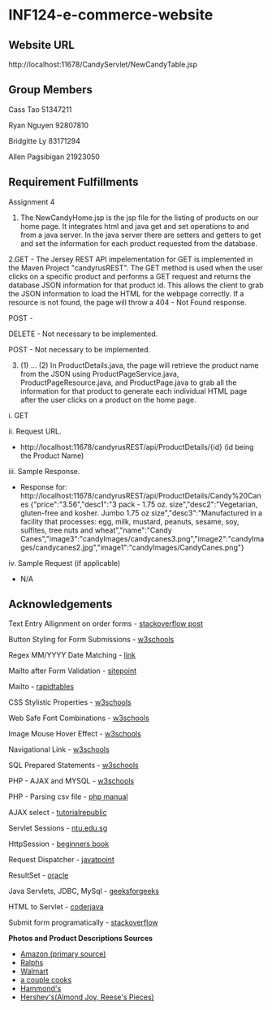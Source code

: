 # INF124-e-commerce-website

## Website URL
http://localhost:11678/CandyServlet/NewCandyTable.jsp

## Group Members

Cass Tao 51347211

Ryan Nguyen 92807810

Bridgitte Ly 83171294

Allen Pagsibigan 21923050

## Requirement Fulfillments

Assignment 4

1. The NewCandyHome.jsp is the jsp file for the listing of products on our home page. It integrates html and java get and set operations to and from a java server. In the java server there are setters and getters to get and set the information for each product requested from the database.

2.GET - The Jersey REST API impelementation for GET is implemented in the Maven Project "candyrusREST". The GET method is used when the user clicks on a specific product and performs a GET request and returns the database JSON information for that product id. This allows the client to grab the JSON information to load the HTML for the webpage correctly. If a resource is not found, the page will throw a 404 - Not Found response.

POST -

DELETE - Not necessary to be implemented.

POST - Not necessary to be implemented.

3. (1) ... (2) In ProductDetails.java, the page will retrieve the product name from the JSON using ProductPageService.java, ProductPageResource.java, and ProductPage.java to grab all the information for that product to generate each individual HTML page after the user clicks on a product on the home page. 

 i.    GET
 
 ii.   Request URL.
 - http://localhost:11678/candyrusREST/api/ProductDetails/{id} (id being the Product Name)
 
 iii.  Sample Response.
 - Response for: http://localhost:11678/candyrusREST/api/ProductDetails/Candy%20Canes
 {"price":"3.56","desc1":"3 pack - 1.75 oz. size","desc2":"Vegetarian, gluten-free and kosher. Jumbo 1.75 oz size","desc3":"Manufactured in a facility that processes: egg, milk, mustard, peanuts, sesame, soy, sulfites, tree nuts and wheat","name":"Candy Canes","image3":"candyImages/candycanes3.png","image2":"candyImages/candycanes2.jpg","image1":"candyImages/CandyCanes.png"}
 
iv. Sample Request (if applicable)
- N/A

## Acknowledgements

Text Entry Allignment on order forms - [stackoverflow post](https://stackoverflow.com/questions/4309950/how-to-align-input-forms-in-html)

Button Styling for Form Submissions  - [w3schools](https://www.w3schools.com/css/css3_buttons.asp)

Regex MM/YYYY Date Matching - [link](https://www.thewebblinders.in/programming/article/JavaScript-regular-expressions-for-validating-YYYYMM-and-MMYYYY-patterns-6010)

Mailto after Form Validation - [sitepoint](https://www.sitepoint.com/community/t/how-to-validate-a-form-with-javascript-prior-to-mailto-action-or-change-a-form-action-using-javascript/308475)

Mailto - [rapidtables](https://www.rapidtables.com/web/html/mailto.html)

CSS Stylistic Properties - [w3schools](https://www.w3schools.com/cssref/)

Web Safe Font Combinations - [w3schools](https://www.w3schools.com/cssref/css_websafe_fonts.asp)

Image Mouse Hover Effect - [w3schools](https://www.w3schools.com/jsref/event_onmouseover.asp)

Navigational Link - [w3schools](https://www.w3schools.com/css/css_inline-block.asp)

SQL Prepared Statements - [w3schools](https://www.w3schools.com/php/php_mysql_prepared_statements.asp)

PHP - AJAX and MYSQL - [w3schools](https://www.w3schools.com/pHP/php_ajax_database.asp)

PHP - Parsing csv file - [php manual](https://www.php.net/manual/en/function.fgetcsv.php)

AJAX select - [tutorialrepublic](https://www.tutorialrepublic.com/faq/how-to-get-the-value-of-selected-option-in-a-select-box-using-jquery.php)

Servlet Sessions - [ntu.edu.sg](https://www.ntu.edu.sg/home/ehchua/programming/java/JavaServlets.html)

HttpSession - [beginners book](https://beginnersbook.com/2013/05/http-session/)

Request Dispatcher - [javatpoint](https://www.javatpoint.com/requestdispatcher-in-servlet)

ResultSet - [oracle](https://docs.oracle.com/javase/7/docs/api/java/sql/ResultSet.html)

Java Servlets, JDBC, MySql - [geeksforgeeks](https://www.geeksforgeeks.org/java-servlet-and-jdbc-example-insert-data-in-mysql/)

HTML to Servlet - [coderjava](https://www.codejava.net/java-ee/servlet/handling-html-form-data-with-java-servlet)

Submit form programatically - [stackoverflow](https://stackoverflow.com/questions/1691296/how-to-submit-a-form-programmatically-in-java-servlet)

**Photos and Product Descriptions Sources**
- [Amazon (primary source)](https://www.amazon.com/)
- [Ralphs](https://www.ralphs.com/p/rice-krispies-treats-original-crispy-marshmallow-squares/0003800007781)
- [Walmart](https://www.walmart.com/ip/Almond-Joy-Coconut-and-Almond-Standard-Candy-Bar-1-61-Oz/48533974?selected=true&irgwc=1&sourceid=imp_0TSSzBUwsxyOWUpwUx0Mo34BUki2x50NuWjt380&veh=aff&wmlspartner=imp_78091&clickid=0TSSzBUwsxyOWUpwUx0Mo34BUki2x50NuWjt380)
- [a couple cooks](https://www.acouplecooks.com/perfect-homemade-peanut-butter-cups/)
- [Hammond's](https://hammondscandies.com/products/raspberry-candy-cane-filled-with-chocolate)
- [Hershey's(Almond Joy, Reese's Pieces)](https://www.hersheys.com/en_us/home.html)
